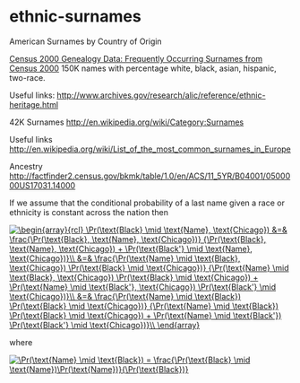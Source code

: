 ethnic-surnames
===============

American Surnames by Country of Origin


[Census 2000 Genealogy Data: Frequently Occurring Surnames from Census 2000](http://www.census.gov/genealogy/www/data/2000surnames/index.html) 150K names with percentage white, black, asian, hispanic, two-race.

Useful links: http://www.archives.gov/research/alic/reference/ethnic-heritage.html

42K Surnames http://en.wikipedia.org/wiki/Category:Surnames

Useful links http://en.wikipedia.org/wiki/List_of_the_most_common_surnames_in_Europe

Ancestry http://factfinder2.census.gov/bkmk/table/1.0/en/ACS/11_5YR/B04001/0500000US17031.14000

If we assume that the conditional probability of a last name given a race or ethnicity is constant across the nation then

<a href="http://www.codecogs.com/eqnedit.php?latex=\begin{array}{rcl}&space;\Pr(\text{Black}&space;\mid&space;\text{Name},&space;\text{Chicago})&space;&=&&space;\frac{\Pr(\text{Black},&space;\text{Name},&space;\text{Chicago})}&space;{\Pr(\text{Black},&space;\text{Name},&space;\text{Chicago})&space;&plus;&space;\Pr(\text{Black'}&space;\mid&space;\text{Name},&space;\text{Chicago})}\\&space;&=&&space;\frac{\Pr(\text{Name}&space;\mid&space;\text{Black},&space;\text{Chicago})&space;\Pr(\text{Black}&space;\mid&space;\text{Chicago})}&space;{\Pr(\text{Name}&space;\mid&space;\text{Black},&space;\text{Chicago})&space;\Pr(\text{Black}&space;\mid&space;\text{Chicago})&space;&plus;&space;\Pr(\text{Name}&space;\mid&space;\text{Black'},&space;\text{Chicago})&space;\Pr(\text{Black'}&space;\mid&space;\text{Chicago})}\\&space;&=&&space;\frac{\Pr(\text{Name}&space;\mid&space;\text{Black})&space;\Pr(\text{Black}&space;\mid&space;\text{Chicago})}&space;{\Pr(\text{Name}&space;\mid&space;\text{Black})&space;\Pr(\text{Black}&space;\mid&space;\text{Chicago})&space;&plus;&space;\Pr(\text{Name}&space;\mid&space;\text{Black'})&space;\Pr(\text{Black'}&space;\mid&space;\text{Chicago})}\\&space;\end{array}" target="_blank"><img src="http://latex.codecogs.com/gif.latex?\begin{array}{rcl}&space;\Pr(\text{Black}&space;\mid&space;\text{Name},&space;\text{Chicago})&space;&=&&space;\frac{\Pr(\text{Black},&space;\text{Name},&space;\text{Chicago})}&space;{\Pr(\text{Black},&space;\text{Name},&space;\text{Chicago})&space;&plus;&space;\Pr(\text{Black'}&space;\mid&space;\text{Name},&space;\text{Chicago})}\\&space;&=&&space;\frac{\Pr(\text{Name}&space;\mid&space;\text{Black},&space;\text{Chicago})&space;\Pr(\text{Black}&space;\mid&space;\text{Chicago})}&space;{\Pr(\text{Name}&space;\mid&space;\text{Black},&space;\text{Chicago})&space;\Pr(\text{Black}&space;\mid&space;\text{Chicago})&space;&plus;&space;\Pr(\text{Name}&space;\mid&space;\text{Black'},&space;\text{Chicago})&space;\Pr(\text{Black'}&space;\mid&space;\text{Chicago})}\\&space;&=&&space;\frac{\Pr(\text{Name}&space;\mid&space;\text{Black})&space;\Pr(\text{Black}&space;\mid&space;\text{Chicago})}&space;{\Pr(\text{Name}&space;\mid&space;\text{Black})&space;\Pr(\text{Black}&space;\mid&space;\text{Chicago})&space;&plus;&space;\Pr(\text{Name}&space;\mid&space;\text{Black'})&space;\Pr(\text{Black'}&space;\mid&space;\text{Chicago})}\\&space;\end{array}" title="\begin{array}{rcl} \Pr(\text{Black} \mid \text{Name}, \text{Chicago}) &=& \frac{\Pr(\text{Black}, \text{Name}, \text{Chicago})} {\Pr(\text{Black}, \text{Name}, \text{Chicago}) + \Pr(\text{Black'} \mid \text{Name}, \text{Chicago})}\\ &=& \frac{\Pr(\text{Name} \mid \text{Black}, \text{Chicago}) \Pr(\text{Black} \mid \text{Chicago})} {\Pr(\text{Name} \mid \text{Black}, \text{Chicago}) \Pr(\text{Black} \mid \text{Chicago}) + \Pr(\text{Name} \mid \text{Black'}, \text{Chicago}) \Pr(\text{Black'} \mid \text{Chicago})}\\ &=& \frac{\Pr(\text{Name} \mid \text{Black}) \Pr(\text{Black} \mid \text{Chicago})} {\Pr(\text{Name} \mid \text{Black}) \Pr(\text{Black} \mid \text{Chicago}) + \Pr(\text{Name} \mid \text{Black'}) \Pr(\text{Black'} \mid \text{Chicago})}\\ \end{array}" /></a>

where 

<a href="http://www.codecogs.com/eqnedit.php?latex=\Pr(\text{Name}&space;\mid&space;\text{Black})&space;=&space;\frac{\Pr(\text{Black}&space;\mid&space;\text{Name})\Pr(\text{Name})}{\Pr(\text{Black})}" target="_blank"><img src="http://latex.codecogs.com/gif.latex?\Pr(\text{Name}&space;\mid&space;\text{Black})&space;=&space;\frac{\Pr(\text{Black}&space;\mid&space;\text{Name})\Pr(\text{Name})}{\Pr(\text{Black})}" title="\Pr(\text{Name} \mid \text{Black}) = \frac{\Pr(\text{Black} \mid \text{Name})\Pr(\text{Name})}{\Pr(\text{Black})}" /></a>
